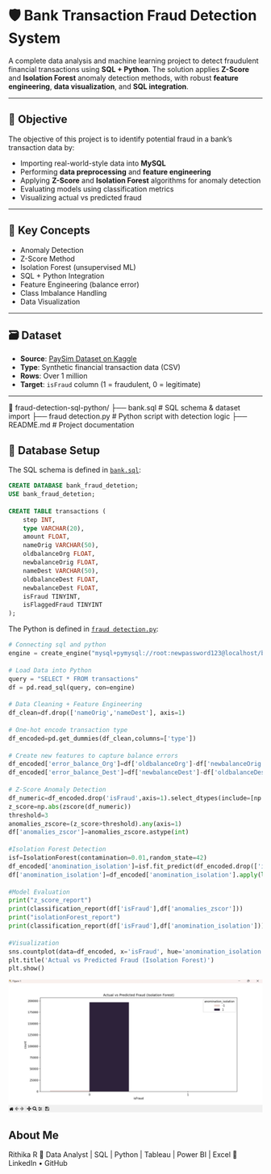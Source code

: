 # 🛡️ Bank Transaction Fraud Detection System

A complete data analysis and machine learning project to detect fraudulent financial transactions using **SQL + Python**. The solution applies **Z-Score** and **Isolation Forest** anomaly detection methods, with robust **feature engineering**, **data visualization**, and **SQL integration**.

---

## 📌 Objective

The objective of this project is to identify potential fraud in a bank’s transaction data by:

- Importing real-world-style data into **MySQL**
- Performing **data preprocessing** and **feature engineering**
- Applying **Z-Score** and **Isolation Forest** algorithms for anomaly detection
- Evaluating models using classification metrics
- Visualizing actual vs predicted fraud

---

## 🧠 Key Concepts

- Anomaly Detection
- Z-Score Method
- Isolation Forest (unsupervised ML)
- SQL + Python Integration
- Feature Engineering (balance error)
- Class Imbalance Handling
- Data Visualization

---

## 🗃️ Dataset

- **Source**: [PaySim Dataset on Kaggle](https://www.kaggle.com/datasets/ntnu-testimon/paysim1)
- **Type**: Synthetic financial transaction data (CSV)
- **Rows**: Over 1 million
- **Target**: `isFraud` column (1 = fraudulent, 0 = legitimate)

---
📁 fraud-detection-sql-python/
├── bank.sql               # SQL schema & dataset import
├── fraud detection.py     # Python script with detection logic
├── README.md              # Project documentation


## 🧱 Database Setup

The SQL schema is defined in [`bank.sql`](./bank.sql):

```sql
CREATE DATABASE bank_fraud_detetion;
USE bank_fraud_detetion;

CREATE TABLE transactions (
    step INT,
    type VARCHAR(20),
    amount FLOAT,
    nameOrig VARCHAR(50),
    oldbalanceOrg FLOAT,
    newbalanceOrig FLOAT,
    nameDest VARCHAR(50),
    oldbalanceDest FLOAT,
    newbalanceDest FLOAT,
    isFraud TINYINT,
    isFlaggedFraud TINYINT
);
```
The Python is defined in [`fraud detection.py`](./frauddetection.py):
``` python
# Connecting sql and python
engine = create_engine("mysql+pymysql://root:newpassword123@localhost/bank_fraud_detetion")

# Load Data into Python
query = "SELECT * FROM transactions"
df = pd.read_sql(query, con=engine)

# Data Cleaning + Feature Engineering
df_clean=df.drop(['nameOrig','nameDest'], axis=1)

# One-hot encode transaction type
df_encoded=pd.get_dummies(df_clean,columns=['type'])

# Create new features to capture balance errors
df_encoded['error_balance_Org']=df['oldbalanceOrg']-df['newbalanceOrig']-df['amount']
df_encoded['error_balance_Dest']=df['newbalanceDest']-df['oldbalanceDest']-df['amount']

# Z-Score Anomaly Detection
df_numeric=df_encoded.drop('isFraud',axis=1).select_dtypes(include=[np.number])
z_score=np.abs(zscore(df_numeric))
threshold=3
anomalies_zscore=(z_score>threshold).any(axis=1)
df['anomalies_zscor']=anomalies_zscore.astype(int)

#Isolation Forest Detection
isf=IsolationForest(contamination=0.01,random_state=42)
df_encoded['anomination_isolation']=isf.fit_predict(df_encoded.drop(['isFraud'],axis=1))
df['anomination_isolation']=df_encoded['anomination_isolation'].apply(lambda x:1 if x==-1 else 0)

#Model Evaluation
print("z_score_report")
print(classification_report(df['isFraud'],df['anomalies_zscor']))
print("isolationForest_report")
print(classification_report(df['isFraud'],df['anomination_isolation']))

#Visualization
sns.countplot(data=df_encoded, x='isFraud', hue='anomination_isolation')
plt.title('Actual vs Predicted Fraud (Isolation Forest)')
plt.show()
```
![Visualization](graph.png)
## About Me
Rithika R
📌 Data Analyst | SQL | Python | Tableau | Power BI | Excel
🔗 LinkedIn • GitHub


